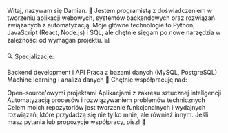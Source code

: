 Witaj, nazywam się Damian. 👋
Jestem programistą z doświadczeniem w tworzeniu aplikacji webowych, systemów backendowych oraz rozwiązań związanych z automatyzacją. Moje główne technologie to Python, JavaScript (React, Node.js) i SQL, ale chętnie sięgam po nowe narzędzia w zależności od wymagań projektu. 📊

🔍 Specjalizacje:

Backend development i API
Praca z bazami danych (MySQL, PostgreSQL)
Machine learning i analiza danych
💬 Chętnie współpracuję nad:

Open-source'owymi projektami
Aplikacjami z zakresu sztucznej inteligencji
Automatyzacją procesów i rozwiązywaniem problemów technicznych
Celem moich repozytoriów jest tworzenie funkcjonalnych i wydajnych rozwiązań, które przydadzą się nie tylko mnie, ale również innym. Jeśli masz pytania lub propozycje współpracy, pisz! 🤝
